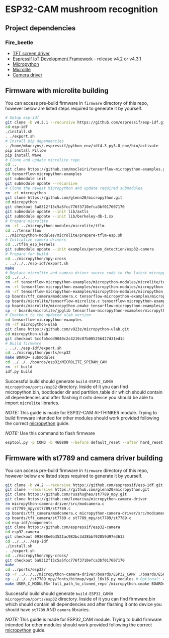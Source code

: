 # ESP32-CAM mushroom recognition
## Project dependencies
### Fire_beetle
- [TFT screen driver](https://github.com/russhughes/st7789_mpy)
- [Espressif IoT Development Framework](https://github.com/espressif/esp-idf) - release v4.2 or v4.3.1
- [Micropython](https://github.com/micropython/micropython)
- [Microlite](https://github.com/mocleiri/tensorflow-micropython-examples)
- [Camera driver](https://github.com/lemariva/micropython-camera-driver)

## Firmware with microlite building
You can access pre-build firmware in `firmware` directory of this repo, however below are listed steps required to generate it by yourself.
```bash
# Setup esp-idf
git clone -b v4.3.1 --recursive https://github.com/espressif/esp-idf.git
cd esp-idf
./install.sh
. ./export.sh
# Install pip dependencies
. /home/mkuczyns/.espressif/python_env/idf4.3_py3.8_env/bin/activate
pip install Pillow
pip install Wave
# Clone and update microlite repo
cd ..
git clone https://github.com/mocleiri/tensorflow-micropython-examples.git
cd tensorflow-micropython-examples
git submodule init
git submodule update --recursive
# Clone the newest micropython and update required submodules
rm -rf micropython
git clone https://github.com/glenn20/micropython.git
cd micropython
git checkout 5a8312f15c5a5fcc776f3710efca3bf017607170
git submodule update --init lib/axtls
git submodule update --init lib/berkeley-db-1.xx
# Prepare microlite
rm -rf ../micropython-modules/microlite/tflm
cd ../tensorflow
../micropython-modules/microlite/prepare-tflm-esp.sh
# Initialize camera drivers
cd ../tflm_esp_kernels
git submodule update --init examples/person_detection/esp32-camera
# Prepare for build
cd ../micropython/mpy-cross
. ../../../esp-idf/export.sh 
make
# Replace microlite and camera driver source code to the latest micropython requirements
cd ../../..
rm -rf tensorflow-micropython-examples/micropython-modules/microlite/tensorflow-microlite.c
rm -rf tensorflow-micropython-examples/micropython-modules/micropython-camera-driver/modcamera.c
rm -rf tensorflow-micropython-examples/micropython-modules/micropython.cmake
cp boards/tft_camera/modcamera.c tensorflow-micropython-examples/micropython-modules/micropython-camera-driver/
cp boards/microlite/tensorflow-microlite.c tensorflow-micropython-examples/micropython-modules/microlite/
cp boards/microlite/micropython.cmake tensorflow-micropython-examples/micropython-modules/micropython.cmake
cp -r boards/microlite/jpglib tensorflow-micropython-examples/micropython-modules/jpglib
# Checkout to the updated ulab version
cd tensorflow-micropython-examples
rm -rf micropython-ulab
git clone https://github.com/v923z/micropython-ulab.git
cd micropython-ulab
git checkout 5ccfa5cdd9040c2c4219c07b005256427d31ed1c
# Build firmware
. ../../esp-idf/export.sh
cd ../micropython/ports/esp32
make BOARD= submodules
cd ../../../boards/esp32/MICROLITE_SPIRAM_CAM
rm -rf build
idf.py build
```

Successful build should generate `build-ESP32_CAM`in `micropython/ports/esp32` directory. Inside of it you can find micropython.bin, bootloader dir and partition_table dir which should contain all dependencies and after flashing it onto device you should be able to import `microlite` libraries. 

*NOTE:* This guide is made for ESP32-CAM AI-THINKER module. Trying to build firmware intended for other modules should work provided following the correct [micropython](https://github.com/micropython/micropython) guide.

*NOTE:* Use this command to flash firmware
```bash
esptool.py -p COM3 -b 460800 --before default_reset --after hard_reset --chip esp32 write_flash --flash_mode dio --flash_size detect --flash_freq 40m 0x1000 .\bootloader\bootloader.bin 0x8000 .\partition_table\partition-table.bin 0x10000 .\micropython.bin
```

## Firmware with st7789 and camera driver building
You can access pre-build firmware in `firmware` directory of this repo, however below are listed steps required to generate it by yourself.
```bash
git clone -b v4.2 --recursive https://github.com/espressif/esp-idf.git
git clone --recursive https://github.com/glenn20/micropython.git
git clone https://github.com/russhughes/st7789_mpy.git
git clone https://github.com/lemariva/micropython-camera-driver
rm micropython-camera-driver/src/modcamera.c
rm st7789_mpy/st7789/st7789.c
cp boards/tft_camera/modcamera.c micropython-camera-driver/src/modcamera.c
cp boards/tft_camera/st7789.c st7789_mpy/st7789/st7789.c
cd esp-idf/components
git clone https://github.com/espressif/esp32-camera
cd esp32-camera
git checkout 093688e0b3521ac982bc3d38bbf92059d97e3613
cd ../../../esp-idf
./install.sh
. ./export.sh
cd ../micropython/mpy-cross/
git checkout 5a8312f15c5a5fcc776f3710efca3bf017607170
make
cd ../ports/esp32/
cp -r ../../../micropython-camera-driver/boards/ESP32_CAM/ ./boards/ESP32_CAM
cp ../../../st7789_mpy/fonts/bitmap/vga1_16x16.py modules # Optional: Adding font in order to display text
make USER_C_MODULES=`full_path_to_cloned_repo`/micropython.cmake BOARD=ESP32_CAM FROZEN_MANIFEST="" FROZEN_MPY_DIR=$UPYDIR/modules
```

Successful build should generate `build-ESP32_CAM`in `micropython/ports/esp32` directory. Inside of it you can find firmware.bin which should contain all dependencies and after flashing it onto device you should have `st7789` AND `camera` libraries. 

*NOTE:* This guide is made for ESP32_CAM module. Trying to build firmware intended for other modules should work provided following the correct [micropython](https://github.com/micropython/micropython) guide.
